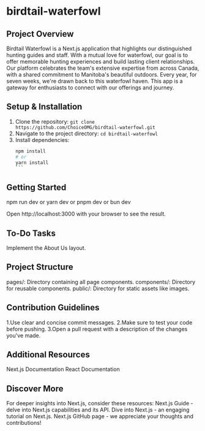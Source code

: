 # birdtail-waterfowl

## Project Overview

Birdtail Waterfowl is a Next.js application that highlights our distinguished hunting guides and staff. With a mutual love for waterfowl, our goal is to offer memorable hunting experiences and build lasting client relationships. Our platform celebrates the team's extensive expertise from across Canada, with a shared commitment to Manitoba's beautiful outdoors. Every year, for seven weeks, we're drawn back to this waterfowl haven. This app is a gateway for enthusiasts to connect with our offerings and journey.

## Setup & Installation

1. Clone the repository: `git clone https://github.com/ChoiceOMG/birdtail-waterfowl.git`
2. Navigate to the project directory: `cd birdtail-waterfowl`
3. Install dependencies:
   ````bash
   npm install
   # or
   yarn install
   ```
   ````

## Getting Started

npm run dev
or
yarn dev
or
pnpm dev
or
bun dev

Open http://localhost:3000 with your browser to see the result.

## To-Do Tasks

Implement the About Us layout.

## Project Structure

pages/: Directory containing all page components.
components/: Directory for reusable components.
public/: Directory for static assets like images.

## Contribution Guidelines

1.Use clear and concise commit messages.
2.Make sure to test your code before pushing.
3.Open a pull request with a description of the changes you've made.

## Additional Resources

Next.js Documentation
React Documentation

## Discover More

For deeper insights into Next.js, consider these resources:
Next.js Guide - delve into Next.js capabilities and its API.
Dive into Next.js - an engaging tutorial on Next.js.
Next.js GitHub page - we appreciate your thoughts and contributions!
